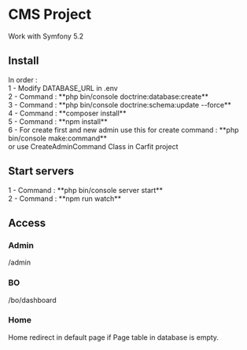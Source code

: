 <h1>CMS Project</h1>
<p>Work with Symfony 5.2</p>

<h2>Install</h2>
In order :<br/>
1 - Modify DATABASE_URL in .env<br/>
2 - Command : **php bin/console doctrine:database:create**<br/>
3 - Command : **php bin/console doctrine:schema:update --force**<br/>
4 - Command : **composer install**<br/>
5 - Command : **npm install**<br/>
6 - For create first and new admin use this for create command : **php bin/console make:command**<br/>
or use CreateAdminCommand Class in Carfit project<br/>

<h2>Start servers</h2>
1 - Command : **php bin/console server start**<br/>
2 - Command : **npm run watch**<br/>


<h2>Access</h2>
<h3>Admin</h3>
<p>/admin</p>
<h3>BO</h3>
<p>/bo/dashboard</p>
<h3>Home</h3>
<p>Home redirect in default page if Page table in database is empty.</p>